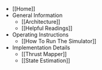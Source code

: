 * [[Home]]
* General Information
    * [[Architecture]]
    * [[Helpful Readings]]
* Operating Instructions
    * [[How To Run The Simulator]]
* Implementation Details
    * [[Thrust Mapper]]
    * [[State Estimation]]


